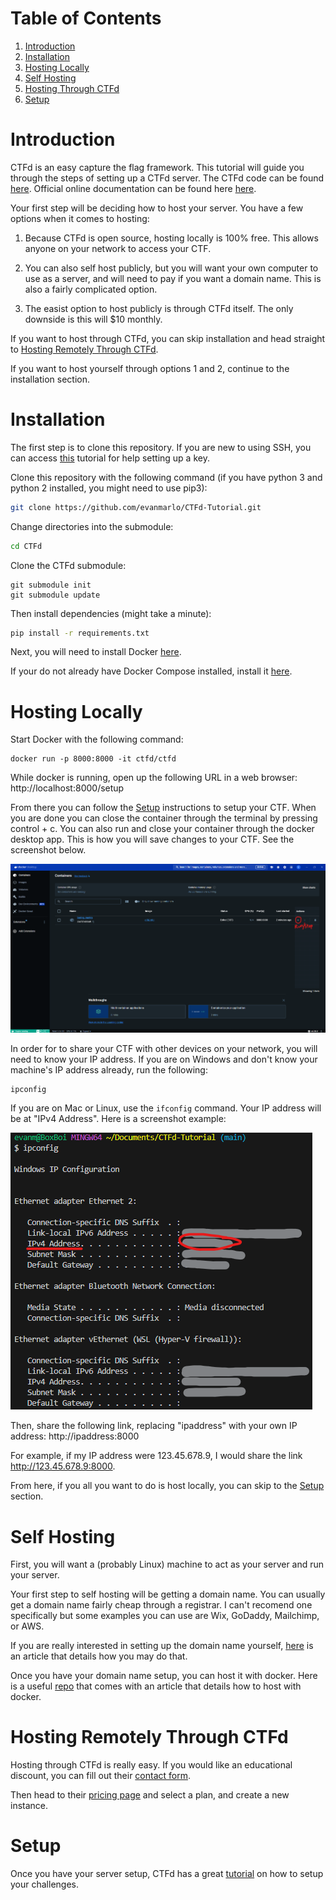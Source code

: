 # Table of Contents
1. [Introduction](#introduction)
2. [Installation](#installation)
3. [Hosting Locally](#hosting-locally)
4. [Self Hosting](#self-hosting)
5. [Hosting Through CTFd](#hosting-remotely-through-ctfd)
6. [Setup](#setup)

# Introduction

CTFd is an easy capture the flag framework. This tutorial will guide you through the steps of setting up a CTFd server. The CTFd code can be found [here](https://github.com/CTFd/CTFd). Official online documentation can be found here [here](https://docs.ctfd.io).

Your first step will be deciding how to host your server. You have a few options when it comes to hosting:

1. Because CTFd is open source, hosting locally is 100% free. This allows anyone on your network to access your CTF.

2. You can also self host publicly, but you will want your own computer to use as a server, and will need to pay if you want a domain name. This is also a fairly complicated option.

3. The easist option to host publicly is through CTFd itself. The only downside is this will $10 monthly.

If you want to host through CTFd, you can skip installation and head straight to [Hosting Remotely Through CTFd](#hosting-remotely-through-ctfd).

If you want to host yourself through options 1 and 2, continue to the installation section.

# Installation

The first step is to clone this repository. If you are new to using SSH, you can access [this](https://docs.github.com/en/authentication/connecting-to-github-with-ssh/managing-deploy-keys#set-up-deploy-keys) tutorial for help setting up a key.

Clone this repository with the following command (if you have python 3 and python 2 installed, you might need to use pip3):
```sh
git clone https://github.com/evanmarlo/CTFd-Tutorial.git
```
Change directories into the submodule:
```sh
cd CTFd
```
Clone the CTFd submodule:
```
git submodule init
git submodule update
```
Then install dependencies (might take a minute):
```sh
pip install -r requirements.txt
```

Next, you will need to install Docker [here](https://docs.docker.com/install/).

If your do not already have Docker Compose installed, install it [here](https://docs.docker.com/compose/install/).

# Hosting Locally
Start Docker with the following command:
```
docker run -p 8000:8000 -it ctfd/ctfd
```

While docker is running, open up the following URL in a web browser:
http://localhost:8000/setup

From there you can follow the [Setup](#setup) instructions to setup your CTF. When you are done you can close the container through the terminal by pressing control + c. You can also run and close your container through the docker desktop app. This is how you will save changes to your CTF. See the screenshot below.

![](screenshot1.png)

In order for to share your CTF with other devices on your network, you will need to know your IP address. If you are on Windows and don't know your machine's IP address already, run the following:
```
ipconfig
```
If you are on Mac or Linux, use the ```ifconfig``` command. Your IP address will be at "IPv4 Address". Here is a screenshot example:

![](screenshot2.png)

Then, share the following link, replacing "ipaddress" with your own IP address: http://ipaddress:8000

For example, if my IP address were 123.45.678.9, I would share the link http://123.45.678.9:8000.

From here, if you all you want to do is host locally, you can skip to the [Setup](#setup) section.

# Self Hosting

First, you will want a (probably Linux) machine to act as your server and run your server.

Your first step to self hosting will be getting a domain name. You can usually get a domain name fairly cheap through a registrar. I can't recomend one specifically but some examples you can use are Wix, GoDaddy, Mailchimp, or AWS.

If you are really interested in setting up the domain name yourself, [here](https://blog.technitium.com/2022/06/how-to-self-host-your-own-domain-name.html) is an article that details how you may do that.

Once you have your domain name setup, you can host it with docker. Here is a useful [repo](https://github.com/3Nigma/dsdr-setup) that comes with an article that details how to host with docker.

# Hosting Remotely Through CTFd
Hosting through CTFd is really easy. If you would like an educational discount, you can fill out their [contact form](https://ctfd.io/contact/).

Then head to their [pricing page](https://ctfd.io/pricing/) and select a plan, and create a new instance.

# Setup
Once you have your server setup, CTFd has a great [tutorial](https://docs.ctfd.io/tutorials/getting-started/) on how to setup your challenges.